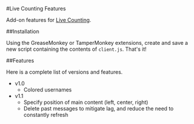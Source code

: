 #Live Counting Features

Add-on features for [Live Counting](https://www.reddit.com/live/ta535s1hq2je).

##Installation

Using the GreaseMonkey or TamperMonkey extensions, create and save a new script containing the contents of `client.js`. That's it!

##Features

Here is a complete list of versions and features.

- v1.0
  - Colored usernames
- v1.1
  - Specify position of main content (left, center, right)
  - Delete past messages to mitigate lag, and reduce the need to constantly refresh